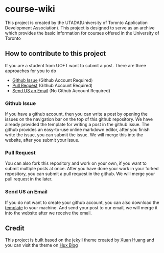 # course-wiki
This project is created by the UTADA(University of Toronto Application Development Association).  This project is designed to serve as an archive which provides the
basic information for courses offered in the University of Toronto

## How to contribute to this project
If you are a student from UOFT want to submit a post.  There are three approaches for you to do
+ [Github Issue](#Github-Issue) (Github Account Required)
+ [Pull Request](#Pull-Request) (Github Account Required)
+ [Send US an Email](#Send-US-an-Email) (No Github Account Required)

### Github Issue
If you have a github account, then you can write a post by opening the issues on the navigation bar on the top of this github repository.  We have already provided
the template for writing a post in the github issue.  The github provides an easy-to-use online markdown editor, after you finish write the issue, you can submit 
the issue.  We will merge this into the website, after you submit your issue.

### Pull Request
You can also fork this repository and work on your own, if you want to submit multiple posts at once.  After you have done your work in your forked repository, you
can submit a pull request in the github.  We will merge your pull request in the later.

### Send US an Email
If you do not want to create your github account, you can also download the [template](template/template.md) to your machine.  And send your post to our email, we will merge
it into the website after we receive the email.

## Credit
This project is built based on the jekyll theme created by [Xuan Huang](https://github.com/Huxpro) and you can visit the theme on [Hux Blog](https://github.com/Huxpro/huxpro.github.io) 
